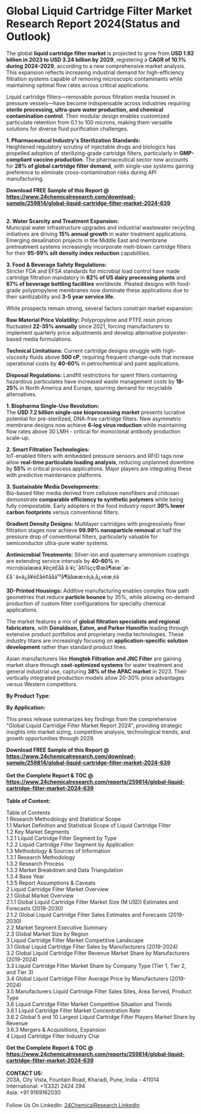 <h1>Global Liquid Cartridge Filter Market Research Report 2024(Status and Outlook)</h1><p>The global <strong>liquid cartridge filter market</strong> is projected to grow from <strong>USD 1.82 billion in 2023 to USD 3.24 billion by 2029</strong>, registering a <strong>CAGR of 10.1% during 2024-2029</strong>, according to a new comprehensive market analysis. This expansion reflects increasing industrial demand for high-efficiency filtration systems capable of removing microscopic contaminants while maintaining optimal flow rates across critical applications.</p><p>Liquid cartridge filters—removable porous filtration media housed in pressure vessels—have become indispensable across industries requiring <strong>sterile processing, ultra-pure water production, and chemical contamination control</strong>. Their modular design enables customized particulate retention from 0.1 to 100 microns, making them versatile solutions for diverse fluid purification challenges.</p><p><strong>1. Pharmaceutical Industry's Sterilization Standards:</strong><br>
Heightened regulatory scrutiny of injectable drugs and biologics has propelled adoption of sterilizing-grade cartridge filters, particularly in <strong>GMP-compliant vaccine production</strong>. The pharmaceutical sector now accounts for <strong>28% of global cartridge filter demand</strong>, with single-use systems gaining preference to eliminate cross-contamination risks during API manufacturing.</p><div><b>Download FREE Sample of this Report @ 
            <a href="https://www.24chemicalresearch.com/download-sample/259814/global-liquid-cartridge-filter-market-2024-639">
            https://www.24chemicalresearch.com/download-sample/259814/global-liquid-cartridge-filter-market-2024-639</a></b></div><br><p><strong>2. Water Scarcity and Treatment Expansion:</strong><br>
Municipal water infrastructure upgrades and industrial wastewater recycling initiatives are driving <strong>15% annual growth</strong> in water treatment applications. Emerging desalination projects in the Middle East and membrane pretreatment systems increasingly incorporate melt-blown cartridge filters for their <strong>95-99% silt density index reduction</strong> capabilities.</p><p><strong>3. Food &amp; Beverage Safety Regulations:</strong><br>
Stricter FDA and EFSA standards for microbial load control have made cartridge filtration mandatory in <strong>82% of US dairy processing plants</strong> and <strong>67% of beverage bottling facilities</strong> worldwide. Pleated designs with food-grade polypropylene membranes now dominate these applications due to their sanitizability and <strong>3-5 year service life</strong>.</p><p>While prospects remain strong, several factors constrain market expansion:</p><p><strong>Raw Material Price Volatility:</strong> Polypropylene and PTFE resin prices fluctuated <strong>22-35% annually</strong> since 2021, forcing manufacturers to implement quarterly price adjustments and develop alternative polyester-based media formulations.</p><p><strong>Technical Limitations:</strong> Current cartridge designs struggle with high-viscosity fluids above <strong>500 cP</strong>, requiring frequent change-outs that increase operational costs by <strong>40-60%</strong> in petrochemical and paint applications.</p><p><strong>Disposal Regulations:</strong> Landfill restrictions for spent filters containing hazardous particulates have increased waste management costs by <strong>18-25%</strong> in North America and Europe, spurring demand for recyclable alternatives.</p><p><strong>1. Biopharma Single-Use Revolution:</strong><br>
The <strong>USD 7.2 billion single-use bioprocessing market</strong> presents lucrative potential for pre-sterilized, DNA-free cartridge filters. New asymmetric membrane designs now achieve <strong>6-log virus reduction</strong> while maintaining flow rates above 30 LMH - critical for monoclonal antibody production scale-up.</p><p><strong>2. Smart Filtration Technologies:</strong><br>
IoT-enabled filters with embedded pressure sensors and RFID tags now allow <strong>real-time particulate loading analysis</strong>, reducing unplanned downtime by <strong>55%</strong> in critical process applications. Major players are integrating these with predictive maintenance platforms.</p><p><strong>3. Sustainable Media Developments:</strong><br>
Bio-based filter media derived from cellulose nanofibers and chitosan demonstrate <strong>comparable efficiency to synthetic polymers</strong> while being fully compostable. Early adopters in the food industry report <strong>30% lower carbon footprints</strong> versus conventional filters.</p><p><strong>Gradient Density Designs:</strong> Multilayer cartridges with progressively finer filtration stages now achieve <strong>99.99% nanoparticle removal</strong> at half the pressure drop of conventional filters, particularly valuable for semiconductor ultra-pure water systems.</p><p><strong>Antimicrobial Treatments:</strong> Silver-ion and quaternary ammonium coatings are extending service intervals by <strong>40-60%</strong> in microbialææä¸¥èçé£åå å·¥ç¯å¢ï¼çç©æå¶ææ¯æ­£å¨ä»ä¿å¥é£åé¢ååä¹³å¶ååææ±è¡ä¸å¿«éæ¸éã</p><p><strong>3D-Printed Housings:</strong> Additive manufacturing enables complex flow path geometries that reduce <strong>particle bounce</strong> by 35%, while allowing on-demand production of custom filter configurations for specialty chemical applications.</p><p>The market features a mix of <strong>global filtration specialists and regional fabricators</strong>, with <strong>Donaldson, Eaton, and Parker Hannifin</strong> leading through extensive product portfolios and proprietary media technologies. These industry titans are increasingly focusing on <strong>application-specific solution development</strong> rather than standard product lines.</p><p>Asian manufacturers like <strong>Hongtek Filtration and JNC Filter</strong> are gaining market share through <strong>cost-optimized systems</strong> for water treatment and general industrial use, capturing <strong>38% of the APAC market</strong> in 2023. Their vertically integrated production models allow 20-30% price advantages versus Western competitors.</p><p><strong>By Product Type:</strong></p><p><strong>By Application:</strong></p><p>This press release summarizes key findings from the comprehensive "Global Liquid Cartridge Filter Market Report 2024", providing strategic insights into market sizing, competitive analysis, technological trends, and growth opportunities through 2029.</p><div><b>Download FREE Sample of this Report @ 
            <a href="https://www.24chemicalresearch.com/download-sample/259814/global-liquid-cartridge-filter-market-2024-639">
            https://www.24chemicalresearch.com/download-sample/259814/global-liquid-cartridge-filter-market-2024-639</a></b></div><br><div><b>Get the Complete Report & TOC @ 
            <a href="https://www.24chemicalresearch.com/reports/259814/global-liquid-cartridge-filter-market-2024-639">
            https://www.24chemicalresearch.com/reports/259814/global-liquid-cartridge-filter-market-2024-639</a></b></div><br>
            <b>Table of Content:</b><p>Table of Contents<br />
1 Research Methodology and Statistical Scope<br />
1.1 Market Definition and Statistical Scope of Liquid Cartridge Filter<br />
1.2 Key Market Segments<br />
1.2.1 Liquid Cartridge Filter Segment by Type<br />
1.2.2 Liquid Cartridge Filter Segment by Application<br />
1.3 Methodology & Sources of Information<br />
1.3.1 Research Methodology<br />
1.3.2 Research Process<br />
1.3.3 Market Breakdown and Data Triangulation<br />
1.3.4 Base Year<br />
1.3.5 Report Assumptions & Caveats<br />
2 Liquid Cartridge Filter Market Overview<br />
2.1 Global Market Overview<br />
2.1.1 Global Liquid Cartridge Filter Market Size (M USD) Estimates and Forecasts (2019-2030)<br />
2.1.2 Global Liquid Cartridge Filter Sales Estimates and Forecasts (2019-2030)<br />
2.2 Market Segment Executive Summary<br />
2.3 Global Market Size by Region<br />
3 Liquid Cartridge Filter Market Competitive Landscape<br />
3.1 Global Liquid Cartridge Filter Sales by Manufacturers (2019-2024)<br />
3.2 Global Liquid Cartridge Filter Revenue Market Share by Manufacturers (2019-2024)<br />
3.3 Liquid Cartridge Filter Market Share by Company Type (Tier 1, Tier 2, and Tier 3)<br />
3.4 Global Liquid Cartridge Filter Average Price by Manufacturers (2019-2024)<br />
3.5 Manufacturers Liquid Cartridge Filter Sales Sites, Area Served, Product Type<br />
3.6 Liquid Cartridge Filter Market Competitive Situation and Trends<br />
3.6.1 Liquid Cartridge Filter Market Concentration Rate<br />
3.6.2 Global 5 and 10 Largest Liquid Cartridge Filter Players Market Share by Revenue<br />
3.6.3 Mergers & Acquisitions, Expansion<br />
4 Liquid Cartridge Filter Industry Chai</p><div><b>Get the Complete Report & TOC @ 
            <a href="https://www.24chemicalresearch.com/reports/259814/global-liquid-cartridge-filter-market-2024-639">
            https://www.24chemicalresearch.com/reports/259814/global-liquid-cartridge-filter-market-2024-639</a></b></div><br><b>CONTACT US:</b><br>
            203A, City Vista, Fountain Road, Kharadi, Pune, India - 411014<br>
            International: +1(332) 2424 294<br>
            Asia: +91 9169162030 <br><br>
            Follow Us On LinkedIn: <a href="https://www.linkedin.com/company/24chemicalresearch/">24ChemicalResearch LinkedIn</a>